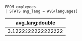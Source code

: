 ```esql
FROM employees
| STATS avg_lang = AVG(languages)
```

| avg_lang:double |
| --- |
| 3.1222222222222222 |
